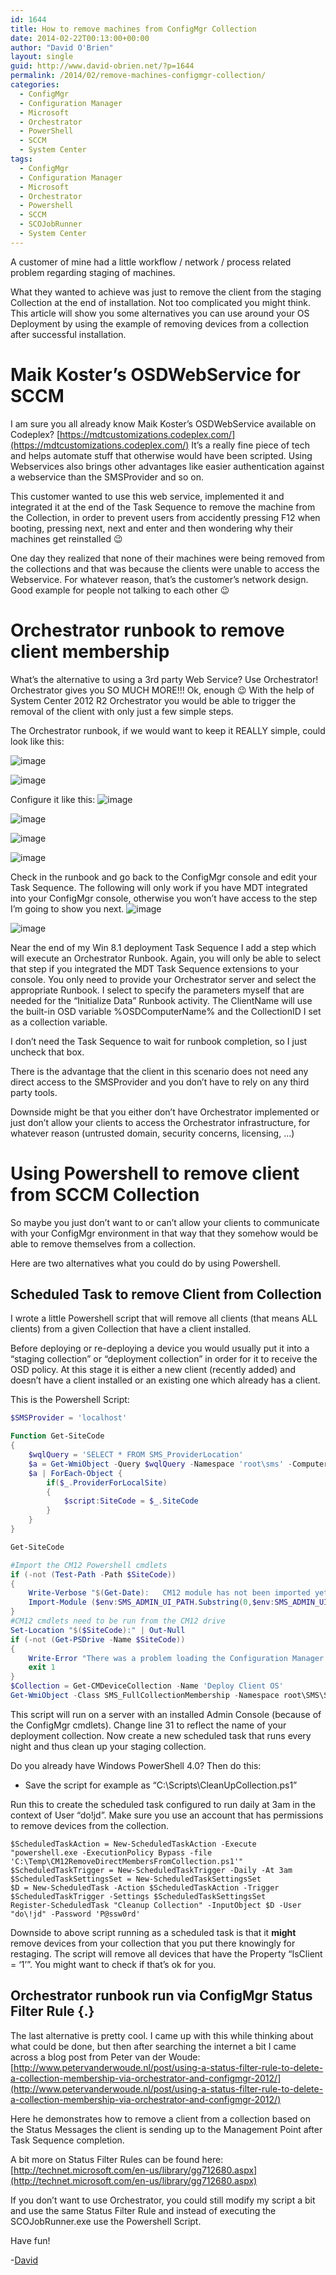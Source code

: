```yaml
---
id: 1644
title: How to remove machines from ConfigMgr Collection
date: 2014-02-22T00:13:00+00:00
author: "David O'Brien"
layout: single
guid: http://www.david-obrien.net/?p=1644
permalink: /2014/02/remove-machines-configmgr-collection/
categories:
  - ConfigMgr
  - Configuration Manager
  - Microsoft
  - Orchestrator
  - PowerShell
  - SCCM
  - System Center
tags:
  - ConfigMgr
  - Configuration Manager
  - Microsoft
  - Orchestrator
  - Powershell
  - SCCM
  - SCOJobRunner
  - System Center
---
```

A customer of mine had a little workflow / network / process related problem regarding staging of machines.

What they wanted to achieve was just to remove the client from the staging Collection at the end of installation. Not too complicated you might think. This article will show you some alternatives you can use around your OS Deployment by using the example of removing devices from a collection after successful installation.

# Maik Koster’s OSDWebService for SCCM

I am sure you all already know Maik Koster’s OSDWebService available on Codeplex? [https://mdtcustomizations.codeplex.com/](https://mdtcustomizations.codeplex.com/)
It’s a really fine piece of tech and helps automate stuff that otherwise would have been scripted. Using Webservices also brings other advantages like easier authentication against a webservice than the SMSProvider and so on.

This customer wanted to use this web service, implemented it and integrated it at the end of the Task Sequence to remove the machine from the Collection, in order to prevent users from accidently pressing F12 when booting, pressing next, next and enter and then wondering why their machines get reinstalled 😉

One day they realized that none of their machines were being removed from the collections and that was because the clients were unable to access the Webservice. For whatever reason, that’s the customer’s network design. Good example for people not talking to each other 😉

# Orchestrator runbook to remove client membership

What’s the alternative to using a 3rd party Web Service? Use Orchestrator! Orchestrator gives you SO MUCH MORE!!! Ok, enough 😉
With the help of System Center 2012 R2 Orchestrator you would be able to trigger the removal of the client with only just a few simple steps.

The Orchestrator runbook, if we would want to keep it REALLY simple, could look like this:

![image](/media/2015/01/1422177636_full.png)

![image](/media/2014/02/image6.png)

Configure it like this:
![image](/media/2014/02/image7.png)

![image](/media/2014/02/image8.png)

![image](/media/2015/01/1422177721_full.png)

![image](/media/2015/01/1422177764_full.png)

Check in the runbook and go back to the ConfigMgr console and edit your Task Sequence. The following will only work if you have MDT integrated into your ConfigMgr console, otherwise you won’t have access to the step I’m going to show you next.
![image](/media/2014/02/image9.png)

![image](/media/2015/01/1422177838_full.png)

Near the end of my Win 8.1 deployment Task Sequence I add a step which will execute an Orchestrator Runbook. Again, you will only be able to select that step if you integrated the MDT Task Sequence extensions to your console. You only need to provide your Orchestrator server and select the appropriate Runbook. I select to specify the parameters myself that are needed for the “Initialize Data” Runbook activity. The ClientName will use the built-in OSD variable %OSDComputerName% and the CollectionID I set as a collection variable.

I don’t need the Task Sequence to wait for runbook completion, so I just uncheck that box.

There is the advantage that the client in this scenario does not need any direct access to the SMSProvider and you don’t have to rely on any third party tools.

Downside might be that you either don’t have Orchestrator implemented or just don’t allow your clients to access the Orchestrator infrastructure, for whatever reason (untrusted domain, security concerns, licensing, …)

# Using Powershell to remove client from SCCM Collection

So maybe you just don’t want to or can’t allow your clients to communicate with your ConfigMgr environment in that way that they somehow would be able to remove themselves from a collection.

Here are two alternatives what you could do by using Powershell.

## Scheduled Task to remove Client from Collection

I wrote a little Powershell script that will remove all clients (that means ALL clients) from a given Collection that have a client installed.

Before deploying or re-deploying a device you would usually put it into a “staging collection” or “deployment collection” in order for it to receive the OSD policy. At this stage it is either a new client (recently added) and doesn’t have a client installed or an existing one which already has a client.

This is the Powershell Script:

```PowerShell
$SMSProvider = 'localhost'

Function Get-SiteCode
{
    $wqlQuery = 'SELECT * FROM SMS_ProviderLocation'
    $a = Get-WmiObject -Query $wqlQuery -Namespace 'root\sms' -ComputerName $SMSProvider
    $a | ForEach-Object {
        if($_.ProviderForLocalSite)
        {
            $script:SiteCode = $_.SiteCode
        }
    }
}

Get-SiteCode

#Import the CM12 Powershell cmdlets
if (-not (Test-Path -Path $SiteCode))
{
    Write-Verbose "$(Get-Date):   CM12 module has not been imported yet, will import it now."
    Import-Module ($env:SMS_ADMIN_UI_PATH.Substring(0,$env:SMS_ADMIN_UI_PATH.Length – 5) + '\ConfigurationManager.psd1') | Out-Null
}
#CM12 cmdlets need to be run from the CM12 drive
Set-Location "$($SiteCode):" | Out-Null
if (-not (Get-PSDrive -Name $SiteCode))
{
    Write-Error "There was a problem loading the Configuration Manager powershell module and accessing the site's PSDrive."
    exit 1
}
$Collection = Get-CMDeviceCollection -Name 'Deploy Client OS'
Get-WmiObject -Class SMS_FullCollectionMembership -Namespace root\SMS\Site_$SiteCode -Filter "CollectionID = '$($Collection.CollectionID)' AND IsClient = '1'" | Remove-CMDeviceCollectionDirectMembershipRule -CollectionId $Collection.CollectionID –Force
```

This script will run on a server with an installed Admin Console (because of the ConfigMgr cmdlets). Change line 31 to reflect the name of your deployment collection.
Now create a new scheduled task that runs every night and thus clean up your staging collection.

Do you already have Windows PowerShell 4.0? Then do this:

* Save the script for example as “C:\Scripts\CleanUpCollection.ps1”

Run this to create the scheduled task configured to run daily at 3am in the context of User “do\!jd”. Make sure you use an account that has permissions to remove devices from the collection.

```
$ScheduledTaskAction = New-ScheduledTaskAction -Execute "powershell.exe -ExecutionPolicy Bypass -file 'C:\Temp\CM12RemoveDirectMembersFromCollection.ps1'"
$ScheduledTaskTrigger = New-ScheduledTaskTrigger -Daily -At 3am
$ScheduledTaskSettingsSet = New-ScheduledTaskSettingsSet
$D = New-ScheduledTask -Action $ScheduledTaskAction -Trigger $ScheduledTaskTrigger -Settings $ScheduledTaskSettingsSet
Register-ScheduledTask "Cleanup Collection" -InputObject $D -User "do\!jd" -Password 'P@ssw0rd'
```

Downside to above script running as a scheduled task is that it **might** remove devices from your collection that you put there knowingly for restaging. The script will remove all devices that have the Property “IsClient = ‘1’”. You might want to check if that’s ok for you.

## Orchestrator runbook run via ConfigMgr Status Filter Rule {.}

The last alternative is pretty cool. I came up with this while thinking about what could be done, but then after searching the internet a bit I came across a blog post from Peter van der Woude: [http://www.petervanderwoude.nl/post/using-a-status-filter-rule-to-delete-a-collection-membership-via-orchestrator-and-configmgr-2012/](http://www.petervanderwoude.nl/post/using-a-status-filter-rule-to-delete-a-collection-membership-via-orchestrator-and-configmgr-2012/)

Here he demonstrates how to remove a client from a collection based on the Status Messages the client is sending up to the Management Point after Task Sequence completion.

A bit more on Status Filter Rules can be found here: [http://technet.microsoft.com/en-us/library/gg712680.aspx](http://technet.microsoft.com/en-us/library/gg712680.aspx)

If you don’t want to use Orchestrator, you could still modify my script a bit and use the same Status Filter Rule and instead of executing the SCOJobRunner.exe use the Powershell Script.

Have fun!

-[David](http://www.twitter.com/david_obrien)